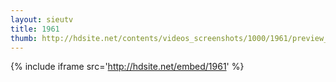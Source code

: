 ```yaml
---
layout: sieutv
title: 1961
thumb: http://hdsite.net/contents/videos_screenshots/1000/1961/preview_360p.mp4.jpg
---
```

{% include iframe src='http://hdsite.net/embed/1961' %}
 
